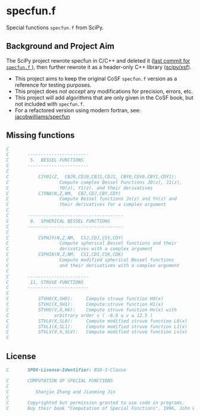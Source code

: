 # specfun.f

Special functions `specfun.f` from SciPy.

## Background and Project Aim

The SciPy project rewrote specfun in C/C++ and deleted it
([last commit for `specfun.f` ](https://github.com/scipy/scipy/blob/23ed5fed8f9450446fc0aad0acb5002d4d7f84f7/scipy/special/specfun/specfun.f)),
then further rewrote it as a header-only C++ library ([scipy/xsf](https://github.com/scipy/xsf)).

- This project aims to keep the original CoSF `specfun.f` version as a reference for testing purposes.
- This project does *not accept* any modifications for precision, errors, etc.
- This project will add algorithms that are only given in the CoSF book, but not included with `specfun.f`.
- For a refactored version using modern fortran, see: [jacobwilliams/specfun](https://github.com/jacobwilliams/specfun)

## Missing functions

```fortran
C
C       -----------------------
C        5.  BESSEL FUNCTIONS
C       -----------------------
C
C           CJY01(Z,  CBJ0,CDJ0,CBJ1,CDJ1, CBY0,CDY0,CBY1,CDY1):
C                   Compute complex Bessel Functions J0(z), J1(z),
C                   Y0(z), Y1(z), and their derivatives
C           CJYNA(N,Z,NM,  CBJ,CDJ,CBY,CDY)
C                   Compute Bessel functions Jn(z) and Yn(z) and
C                   their derivatives for a complex argument
C
C       ------------------------------------
C        8.  SPHERICAL BESSEL FUNCTIONS
C       ------------------------------------
C
C           CSPHJY(N,Z,NM,  CSJ,CDJ,CSY,CDY)
C                   Compute spherical Bessel functions and their
C                   derivatives with a complex argument
C           CSPHIK(N,Z,NM,  CSI,CDI,CSK,CDK)
C                   Compute modified spherical Bessel functions
C                   and their derivatives with a complex argument
C
C       -----------------------
C        11. STRUVE FUNCTIONS
C       -----------------------
C
C           STVH0(X,SHO):     Compute struve function H0(x)
C           STVH1(X,SH1):     Compute:struve function H1(x)
C           STVHV(V,X,HV):    Compute struve function Hv(x) with
C                 arbitrary order v ( -8.0 ≤ v ≤ 12.5 )
C           STVL0(X,SL0):     Compute modified struve function L0(x)
C           STVL1(X,SL1):     Compute modified struve function L1(x)
C           STVLV(V,X,SLV):   Compute modified struve function Lv(x)
C
```


## License

```fortran
C       SPDX-License-Identifier: BSD-3-Clause
```

```fortran
C       COMPUTATION OF SPECIAL FUNCTIONS
C
C          Shanjie Zhang and Jianming Jin
C
C       Copyrighted but permission granted to use code in programs.
C       Buy their book "Computation of Special Functions", 1996, John Wiley & Sons, Inc.
```
